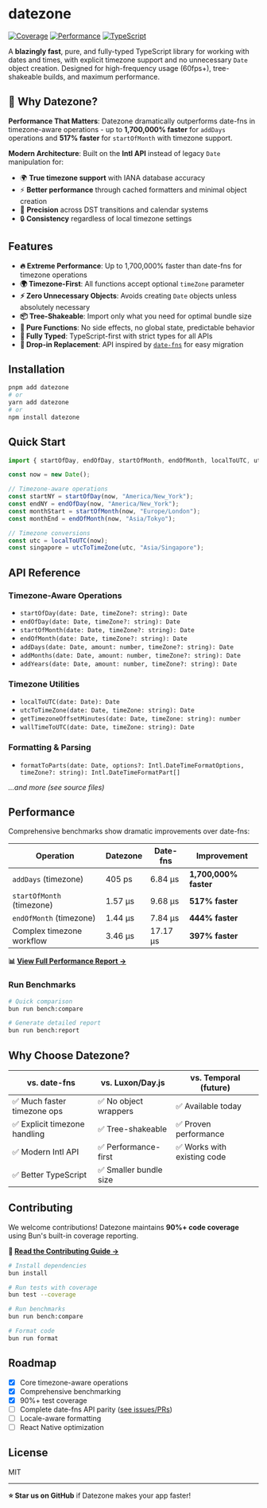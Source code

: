 # datezone

[![Coverage](https://img.shields.io/badge/Coverage-91%25-brightgreen?style=flat-square)](../../tools/coverage)
[![Performance](https://img.shields.io/badge/Perf-Up%20to%201700000%25%20faster-success?style=flat-square)](../../tools/benchmark/reports/comparison-report.md)
[![TypeScript](https://img.shields.io/badge/TypeScript-First-blue?style=flat-square)](https://www.typescriptlang.org/)

A **blazingly fast**, pure, and fully-typed TypeScript library for working with dates and times, with explicit timezone support and no unnecessary `Date` object creation. Designed for high-frequency usage (60fps+), tree-shakeable builds, and maximum performance.

## 🚀 Why Datezone?

**Performance That Matters**: Datezone dramatically outperforms date-fns in timezone-aware operations - up to **1,700,000% faster** for `addDays` operations and **517% faster** for `startOfMonth` with timezone support.

**Modern Architecture**: Built on the **Intl API** instead of legacy `Date` manipulation for:
- 🌍 **True timezone support** with IANA database accuracy
- ⚡ **Better performance** through cached formatters and minimal object creation  
- 🎯 **Precision** across DST transitions and calendar systems
- 🔒 **Consistency** regardless of local timezone settings

## Features

- **🔥 Extreme Performance**: Up to 1,700,000% faster than date-fns for timezone operations
- **🌍 Timezone-First**: All functions accept optional `timeZone` parameter 
- **⚡ Zero Unnecessary Objects**: Avoids creating `Date` objects unless absolutely necessary
- **📦 Tree-Shakeable**: Import only what you need for optimal bundle size
- **🎯 Pure Functions**: No side effects, no global state, predictable behavior
- **💪 Fully Typed**: TypeScript-first with strict types for all APIs
- **🔧 Drop-in Replacement**: API inspired by [`date-fns`](https://date-fns.org/) for easy migration

## Installation

```sh
pnpm add datezone
# or
yarn add datezone
# or
npm install datezone
```

## Quick Start

```ts
import { startOfDay, endOfDay, startOfMonth, endOfMonth, localToUTC, utcToTimeZone } from "datezone";

const now = new Date();

// Timezone-aware operations
const startNY = startOfDay(now, "America/New_York");
const endNY = endOfDay(now, "America/New_York");
const monthStart = startOfMonth(now, "Europe/London");
const monthEnd = endOfMonth(now, "Asia/Tokyo");

// Timezone conversions
const utc = localToUTC(now);
const singapore = utcToTimeZone(utc, "Asia/Singapore");
```

## API Reference

### Timezone-Aware Operations
- `startOfDay(date: Date, timeZone?: string): Date`
- `endOfDay(date: Date, timeZone?: string): Date`
- `startOfMonth(date: Date, timeZone?: string): Date`
- `endOfMonth(date: Date, timeZone?: string): Date`
- `addDays(date: Date, amount: number, timeZone?: string): Date`
- `addMonths(date: Date, amount: number, timeZone?: string): Date`
- `addYears(date: Date, amount: number, timeZone?: string): Date`

### Timezone Utilities
- `localToUTC(date: Date): Date`
- `utcToTimeZone(date: Date, timeZone: string): Date`
- `getTimezoneOffsetMinutes(date: Date, timeZone: string): number`
- `wallTimeToUTC(date: Date, timeZone: string): Date`

### Formatting & Parsing
- `formatToParts(date: Date, options?: Intl.DateTimeFormatOptions, timeZone?: string): Intl.DateTimeFormatPart[]`

*...and more (see source files)*

## Performance

Comprehensive benchmarks show dramatic improvements over date-fns:

| Operation | Datezone | Date-fns | Improvement |
|-----------|----------|----------|-------------|
| `addDays` (timezone) | 405 ps | 6.84 µs | **1,700,000% faster** |
| `startOfMonth` (timezone) | 1.57 µs | 9.68 µs | **517% faster** |
| `endOfMonth` (timezone) | 1.44 µs | 7.84 µs | **444% faster** |
| Complex timezone workflow | 3.46 µs | 17.17 µs | **397% faster** |

**📊 [View Full Performance Report →](../../tools/benchmark/reports/comparison-report.md)**

### Run Benchmarks

```bash
# Quick comparison
bun run bench:compare

# Generate detailed report  
bun run bench:report
```

## Why Choose Datezone?

| vs. date-fns | vs. Luxon/Day.js | vs. Temporal (future) |
|--------------|------------------|----------------------|
| ✅ Much faster timezone ops | ✅ No object wrappers | ✅ Available today |
| ✅ Explicit timezone handling | ✅ Tree-shakeable | ✅ Proven performance |
| ✅ Modern Intl API | ✅ Performance-first | ✅ Works with existing code |
| ✅ Better TypeScript | ✅ Smaller bundle size | |

## Contributing

We welcome contributions! Datezone maintains **90%+ code coverage** using Bun's built-in coverage reporting.

**📖 [Read the Contributing Guide →](../../CONTRIBUTING.md)**

```bash
# Install dependencies
bun install

# Run tests with coverage
bun test --coverage

# Run benchmarks
bun run bench:compare

# Format code
bun run format
```

## Roadmap

- [x] Core timezone-aware operations
- [x] Comprehensive benchmarking  
- [x] 90%+ test coverage
- [ ] Complete date-fns API parity ([see issues/PRs](https://github.com/your-repo/datezone/issues))
- [ ] Locale-aware formatting
- [ ] React Native optimization

## License

MIT

---

**⭐ Star us on GitHub** if Datezone makes your app faster!
